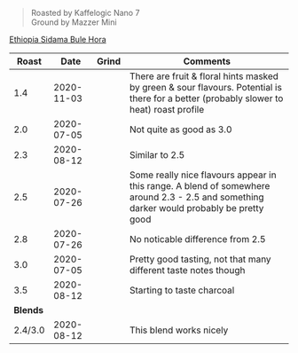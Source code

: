 > Roasted by Kaffelogic Nano 7<br>
> Ground by Mazzer Mini

[Ethiopia Sidama Bule Hora](https://www.greenbeanhouse.co.nz/product/2084244)

| Roast | Date       | Grind | Comments |
|-------|------------|-------|----------
| 1.4   | 2020-11-03 |  | There are fruit & floral hints masked by green & sour flavours. Potential is there for a better (probably slower to heat) roast profile
| 2.0   | 2020-07-05 |  | Not quite as good as 3.0
| 2.3   | 2020-08-12 |  | Similar to 2.5
| 2.5   | 2020-07-26 |  | Some really nice flavours appear in this range. A blend of somewhere around 2.3 - 2.5 and something darker would probably be pretty good
| 2.8   | 2020-07-26 |  | No noticable difference from 2.5
| 3.0   | 2020-07-05 |  | Pretty good tasting, not that many different taste notes though
| 3.5   | 2020-08-12 |  | Starting to taste charcoal
| **Blends** |  |  | 
| 2.4/3.0 | 2020-08-12 |  | This blend works nicely
